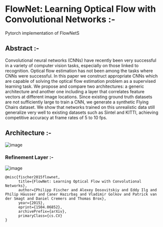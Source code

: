 # FlowNet: Learning Optical Flow with Convolutional Networks :- 

Pytorch implementation of FlowNetS

## Abstract :- 
Convolutional neural networks (CNNs) have recently
been very successful in a variety of computer vision tasks,
especially on those linked to recognition. Optical flow estimation has not been among the tasks where CNNs were successful. In this paper we construct appropriate CNNs which
are capable of solving the optical flow estimation problem
as a supervised learning task. We propose and compare
two architectures: a generic architecture and another one
including a layer that correlates feature vectors at different
image locations.
Since existing ground truth datasets are not sufficiently
large to train a CNN, we generate a synthetic Flying Chairs
dataset. We show that networks trained on this unrealistic
data still generalize very well to existing datasets such as
Sintel and KITTI, achieving competitive accuracy at frame
rates of 5 to 10 fps.

## Architecture :- 
![image](https://user-images.githubusercontent.com/76057253/137062340-97985759-a699-4ed0-a011-45b1d81c1f46.png)


### Refinement Layer :- 
![image](https://user-images.githubusercontent.com/76057253/137062380-3f498eda-e8b8-46d0-a00e-766368fad31a.png)



```
@misc{fischer2015flownet,
      title={FlowNet: Learning Optical Flow with Convolutional Networks}, 
      author={Philipp Fischer and Alexey Dosovitskiy and Eddy Ilg and Philip Häusser and Caner Hazırbaş and Vladimir Golkov and Patrick van der Smagt and Daniel Cremers and Thomas Brox},
      year={2015},
      eprint={1504.06852},
      archivePrefix={arXiv},
      primaryClass={cs.CV}
}
```
